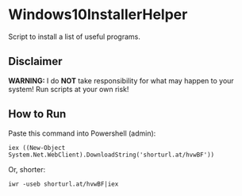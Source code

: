 # Windows10InstallerHelper

Script to install a list of useful programs.

## Disclaimer

**WARNING:** I do **NOT** take responsibility for what may happen to your system! Run scripts at your own risk!

## How to Run
Paste this command into Powershell (admin):
```
iex ((New-Object System.Net.WebClient).DownloadString('shorturl.at/hvwBF'))
```
Or, shorter:
```
iwr -useb shorturl.at/hvwBF|iex
```
